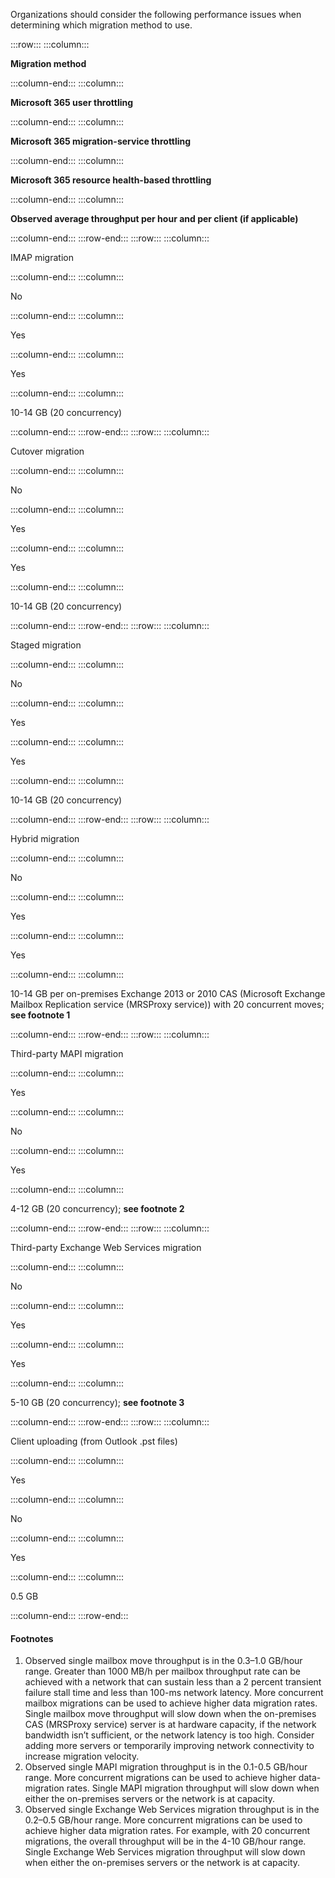 Organizations should consider the following performance issues when determining which migration method to use.

:::row:::
  :::column:::
    

**Migration method**


  :::column-end:::
  :::column:::
    

**Microsoft 365 user throttling**


  :::column-end:::
  :::column:::
    

**Microsoft 365 migration-service throttling**


  :::column-end:::
  :::column:::
    

**Microsoft 365 resource health-based throttling**


  :::column-end:::
  :::column:::
    

**Observed average throughput per hour and per client (if applicable)**


  :::column-end:::
:::row-end:::
:::row:::
  :::column:::
    

IMAP migration


  :::column-end:::
  :::column:::
    

No


  :::column-end:::
  :::column:::
    

Yes


  :::column-end:::
  :::column:::
    

Yes


  :::column-end:::
  :::column:::
    

10-14 GB (20 concurrency)


  :::column-end:::
:::row-end:::
:::row:::
  :::column:::
    

Cutover migration


  :::column-end:::
  :::column:::
    

No


  :::column-end:::
  :::column:::
    

Yes


  :::column-end:::
  :::column:::
    

Yes


  :::column-end:::
  :::column:::
    

10-14 GB (20 concurrency)


  :::column-end:::
:::row-end:::
:::row:::
  :::column:::
    

Staged migration


  :::column-end:::
  :::column:::
    

No


  :::column-end:::
  :::column:::
    

Yes


  :::column-end:::
  :::column:::
    

Yes


  :::column-end:::
  :::column:::
    

10-14 GB (20 concurrency)


  :::column-end:::
:::row-end:::
:::row:::
  :::column:::
    

Hybrid migration


  :::column-end:::
  :::column:::
    

No


  :::column-end:::
  :::column:::
    

Yes


  :::column-end:::
  :::column:::
    

Yes


  :::column-end:::
  :::column:::
    

10-14 GB per on-premises Exchange 2013 or 2010 CAS (Microsoft Exchange Mailbox Replication service (MRSProxy service)) with 20 concurrent moves; **see footnote 1**


  :::column-end:::
:::row-end:::
:::row:::
  :::column:::
    

Third-party MAPI migration


  :::column-end:::
  :::column:::
    

Yes


  :::column-end:::
  :::column:::
    

No


  :::column-end:::
  :::column:::
    

Yes


  :::column-end:::
  :::column:::
    

4-12 GB (20 concurrency); **see footnote 2**


  :::column-end:::
:::row-end:::
:::row:::
  :::column:::
    

Third-party Exchange Web Services migration


  :::column-end:::
  :::column:::
    

No


  :::column-end:::
  :::column:::
    

Yes


  :::column-end:::
  :::column:::
    

Yes


  :::column-end:::
  :::column:::
    

5-10 GB (20 concurrency); **see footnote 3**


  :::column-end:::
:::row-end:::
:::row:::
  :::column:::
    

Client uploading (from Outlook .pst files)


  :::column-end:::
  :::column:::
    

Yes


  :::column-end:::
  :::column:::
    

No


  :::column-end:::
  :::column:::
    

Yes


  :::column-end:::
  :::column:::
    

0.5 GB


  :::column-end:::
:::row-end:::


#### Footnotes

1.  Observed single mailbox move throughput is in the 0.3–1.0 GB/hour range. Greater than 1000 MB/h per mailbox throughput rate can be achieved with a network that can sustain less than a 2 percent transient failure stall time and less than 100-ms network latency. More concurrent mailbox migrations can be used to achieve higher data migration rates. Single mailbox move throughput will slow down when the on-premises CAS (MRSProxy service) server is at hardware capacity, if the network bandwidth isn’t sufficient, or the network latency is too high. Consider adding more servers or temporarily improving network connectivity to increase migration velocity.
2.  Observed single MAPI migration throughput is in the 0.1-0.5 GB/hour range. More concurrent migrations can be used to achieve higher data-migration rates. Single MAPI migration throughput will slow down when either the on-premises servers or the network is at capacity.
3.  Observed single Exchange Web Services migration throughput is in the 0.2–0.5 GB/hour range. More concurrent migrations can be used to achieve higher data migration rates. For example, with 20 concurrent migrations, the overall throughput will be in the 4-10 GB/hour range. Single Exchange Web Services migration throughput will slow down when either the on-premises servers or the network is at capacity.

